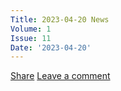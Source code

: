 ```yaml
---
Title: 2023-04-20 News
Volume: 1
Issue: 11
Date: '2023-04-20'
---
```

[Share](https://johto.substack.com/p/vol1-11?utm_source=substack&utm_medium=email&utm_content=share&action=share)
[Leave a comment](https://johto.substack.com/p/vol1-11/comments)